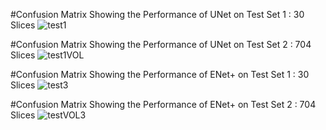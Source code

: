
#Confusion Matrix Showing the Performance of UNet on Test Set 1 : 30 Slices
![test1](https://github.com/NaveenPaluru/Segmentation-COVID-19/blob/master/results/test1.png)


#Confusion Matrix Showing the Performance of UNet on Test Set 2 : 704 Slices
![test1VOL](https://github.com/NaveenPaluru/Segmentation-COVID-19/blob/master/results/test1VOL.png)



#Confusion Matrix Showing the Performance of ENet+ on Test Set 1 : 30 Slices
![test3](https://github.com/NaveenPaluru/Segmentation-COVID-19/blob/master/results/test3.png)


#Confusion Matrix Showing the Performance of ENet+ on Test Set 2 : 704 Slices
![testVOL3](https://github.com/NaveenPaluru/Segmentation-COVID-19/blob/master/results/testVOL3.png)

